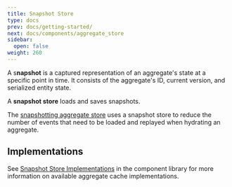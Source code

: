 ```yaml
---
title: Snapshot Store
type: docs
prev: docs/getting-started/
next: docs/components/aggregate_store
sidebar:
  open: false
weight: 260
---
```


A s**napshot** is a captured representation of an aggregate's state at a specific point in time. It consists of the aggregate's ID, current version, and serialized entity state.

A **snapshot store** loads and saves snapshots.

The [snapshotting aggregate store](../aggregate-store/snapshotting) uses a snapshot store to reduce the number of events that need to be loaded and replayed when hydrating an aggregate.

## Implementations

See [Snapshot Store Implementations](../../component-library/#snapshot-store-implementations) in the component library for more information on available aggregate cache implementations.